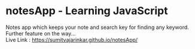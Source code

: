 # notesApp - Learning JavaScript
Notes app which keeps your note and search key for finding any keyword.<br>
Further feature on the way...<br>
Live Link : https://sumitvajarinkar.github.io/notesApp/
